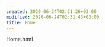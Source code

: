 ```yaml
---
created: 2020-06-24T02:31:26+03:00
modified: 2020-06-24T02:31:43+03:00
title: Home
---
```


Home.html